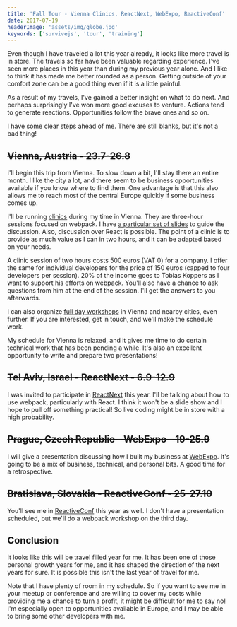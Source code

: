 ```yaml
---
title: 'Fall Tour - Vienna Clinics, ReactNext, WebExpo, ReactiveConf'
date: 2017-07-19
headerImage: 'assets/img/globe.jpg'
keywords: ['survivejs', 'tour', 'training']
---
```


Even though I have traveled a lot this year already, it looks like more travel is in store. The travels so far have been valuable regarding experience. I've seen more places in this year than during my previous year alone. And I like to think it has made me better rounded as a person. Getting outside of your comfort zone can be a good thing even if it is a little painful.

As a result of my travels, I've gained a better insight on what to do next. And perhaps surprisingly I've won more good excuses to venture. Actions tend to generate reactions. Opportunities follow the brave ones and so on.

I have some clear steps ahead of me. There are still blanks, but it's not a bad thing!

## ~~Vienna, Austria - 23.7-26.8~~

I'll begin this trip from Vienna. To slow down a bit, I'll stay there an entire month. I like the city a lot, and there seem to be business opportunities available if you know where to find them. One advantage is that this also allows me to reach most of the central Europe quickly if some business comes up.

I'll be running [clinics](/clinic/) during my time in Vienna. They are three-hour sessions focused on webpack. I have [a particular set of slides](https://presentations.survivejs.com/webpack-the-good-parts/) to guide the discussion. Also, discussion over React is possible. The point of a clinic is to provide as much value as I can in two hours, and it can be adapted based on your needs.

A clinic session of two hours costs 500 euros (VAT 0) for a company. I offer the same for individual developers for the price of 150 euros (capped to four developers per session). 20% of the income goes to Tobias Koppers as I want to support his efforts on webpack. You'll also have a chance to ask questions from him at the end of the session. I'll get the answers to you afterwards.

I can also organize [full day workshops](/workshop/) in Vienna and nearby cities, even further. If you are interested, get in touch, and we'll make the schedule work.

My schedule for Vienna is relaxed, and it gives me time to do certain technical work that has been pending a while. It's also an excellent opportunity to write and prepare two presentations!

## ~~Tel Aviv, Israel - ReactNext - 6.9-12.9~~

I was invited to participate in [ReactNext](http://react-next.com/) this year. I'll be talking about how to use webpack, particularly with React. I think it won't be a slide show and I hope to pull off something practical! So live coding might be in store with a high probability.

## ~~Prague, Czech Republic - WebExpo - 19-25.9~~

I will give a presentation discussing how I built my business at [WebExpo](https://www.webexpo.net/). It's going to be a mix of business, technical, and personal bits. A good time for a retrospective.

## ~~Bratislava, Slovakia - ReactiveConf - 25-27.10~~

You'll see me in [ReactiveConf](https://reactiveconf.com/) this year as well. I don't have a presentation scheduled, but we'll do a webpack workshop on the third day.

## Conclusion

It looks like this will be travel filled year for me. It has been one of those personal growth years for me, and it has shaped the direction of the next years for sure. It is possible this isn't the last year of travel for me.

Note that I have plenty of room in my schedule. So if you want to see me in your meetup or conference and are willing to cover my costs while providing me a chance to turn a profit, it might be difficult for me to say no! I'm especially open to opportunities available in Europe, and I may be able to bring some other developers with me.
